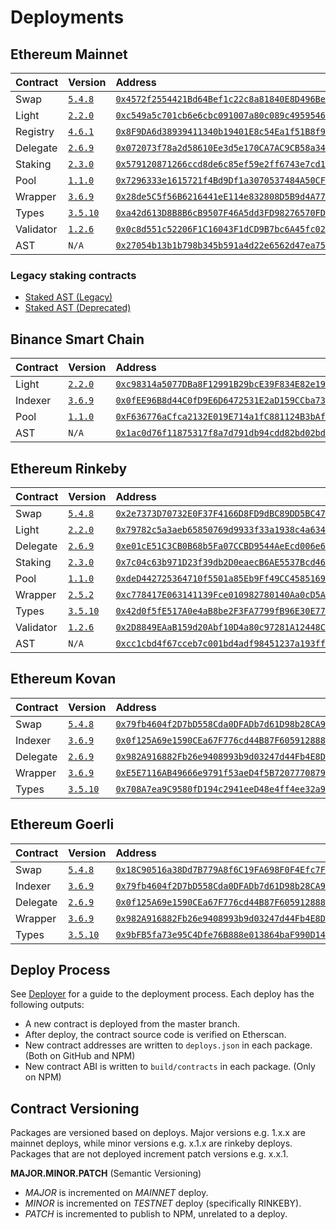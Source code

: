 # Deployments

## Ethereum Mainnet

| Contract | Version | Address | Commit |
| :--- | :--- | :--- | :--- |
| Swap | [`5.4.8`](https://www.npmjs.com/package/@airswap/swap/v/5.4.8) | [`0x4572f2554421Bd64Bef1c22c8a81840E8D496BeA`](https://etherscan.io/address/0x4572f2554421Bd64Bef1c22c8a81840E8D496BeA) | [`953956f`](https://github.com/airswap/airswap-protocols/tree/953956f308c65ec53d1f1b20d35f47fe04b936af) |
| Light | [`2.2.0`](https://www.npmjs.com/package/@airswap/light/v/2.2.0) | [`0xc549a5c701cb6e6cbc091007a80c089c49595468`](https://etherscan.io/address/0xc549a5c701cb6e6cbc091007a80c089c49595468) | [`e27cbda`](https://github.com/airswap/airswap-protocols/tree/e27cbda7df6d6e93bd63f5aa78755386092ec569) |
| Registry | [`4.6.1`](https://www.npmjs.com/package/@airswap/registry/v/4.6.1) | [`0x8F9DA6d38939411340b19401E8c54Ea1f51B8f95`](https://etherscan.io/address/0x8F9DA6d38939411340b19401E8c54Ea1f51B8f95) | [`2f7e751`](https://github.com/airswap/airswap-protocols/tree/2f7e751427e18b94a03c80e599282ef179964ae6) |
| Delegate | [`2.6.9`](https://www.npmjs.com/package/@airswap/delegate/v/2.6.9) | [`0x072073f78a2d58610Ee3d5e170CA7AC9CB58a345`](https://etherscan.io/address/0x072073f78a2d58610Ee3d5e170CA7AC9CB58a345) | [`953956f`](https://github.com/airswap/airswap-protocols/tree/953956f308c65ec53d1f1b20d35f47fe04b936af) |
| Staking | [`2.3.0`](https://www.npmjs.com/package/@airswap/staking/v/2.3.0) | [`0x579120871266ccd8de6c85ef59e2ff6743e7cd15`](https://etherscan.io/address/0x579120871266ccd8de6c85ef59e2ff6743e7cd15) | [`6349b6f`](https://github.com/airswap/airswap-protocols/tree/6349b6f0d9aad4e04202a4981697a4f87bb12b3a) |
| Pool | [`1.1.0`](https://www.npmjs.com/package/@airswap/pool/v/1.1.0) | [`0x7296333e1615721f4Bd9Df1a3070537484A50CF8`](https://etherscan.io/address/0x7296333e1615721f4Bd9Df1a3070537484A50CF8) | [`ed7af5e`](https://github.com/airswap/airswap-protocols/tree/ed7af5e048bc754e920ffbc6e4a0735a75d07386) |
| Wrapper | [`3.6.9`](https://www.npmjs.com/package/@airswap/wrapper/v/3.6.9) | [`0x28de5C5f56B6216441eE114e832808D5B9d4A775`](https://etherscan.io/address/0x28de5C5f56B6216441eE114e832808D5B9d4A775) | [`953956f`](https://github.com/airswap/airswap-protocols/tree/953956f308c65ec53d1f1b20d35f47fe04b936af) |
| Types | [`3.5.10`](https://www.npmjs.com/package/@airswap/types/v/3.5.10) | [`0xa42d613D8B8B6cB9507F46A5dd3FD98276570FD7`](https://etherscan.io/address/0xa42d613D8B8B6cB9507F46A5dd3FD98276570FD7) | [`953956f`](https://github.com/airswap/airswap-protocols/tree/953956f308c65ec53d1f1b20d35f47fe04b936af) |
| Validator | [`1.2.6`](https://www.npmjs.com/package/@airswap/validator/v/1.2.6) | [`0x0c8d551c52206F1C16043F1dCD9B7bc6A45fc02C`](https://etherscan.io/address/0x7296333e1615721f4Bd9Df1a3070537484A50CF8) | [`8dcb14d`](https://github.com/airswap/airswap-protocols/tree/8dcb14d4f96e08b0f247060cdb598567a72024e0) |
| AST | `N/A` | [`0x27054b13b1b798b345b591a4d22e6562d47ea75a`](https://etherscan.io/address/0x27054b13b1b798b345b591a4d22e6562d47ea75a) | [`517a927`](https://github.com/airswap/contracts-v1/tree/517a9275a3f4d5f4d039c6db078d15d67d0f63fa) |

### Legacy staking contracts

* [Staked AST \(Legacy\)](https://etherscan.io/address/0xa4C5107184a88D4B324Dd10D98a11dd8037823Fe)
* [Staked AST \(Deprecated\)](https://etherscan.io/address/0x704c5818b574358dfb5225563852639151a943ec)

## Binance Smart Chain

| Contract | Version | Address | Commit |
| :--- | :--- | :--- | :--- |
| Light | [`2.2.0`](https://www.npmjs.com/package/@airswap/light/v/2.2.0) | [`0xc98314a5077DBa8F12991B29bcE39F834E82e197`](https://bscscan.com/address/0xc98314a5077DBa8F12991B29bcE39F834E82e197) | [`e27cbda`](https://github.com/airswap/airswap-protocols/tree/e27cbda7df6d6e93bd63f5aa78755386092ec569) |
| Indexer | [`3.6.9`](https://www.npmjs.com/package/@airswap/indexer/v/3.6.9) | [`0x0fEE96B8d44C0fD9E6D6472531E2aD159CCba73d`](https://bscscan.com/address/0x0fEE96B8d44C0fD9E6D6472531E2aD159CCba73d) | [`48da430`](https://github.com/airswap/airswap-protocols/tree/48da430ca23876b9d01743d59b548f7fb59660ab) |
| Pool | [`1.1.0`](https://www.npmjs.com/package/@airswap/pool/v/1.1.0) | [`0xF636776aCfca2132E019E714a1fC881124B3bAfC`](https://bscscan.com/address/0xF636776aCfca2132E019E714a1fC881124B3bAfC) | [`ed7af5e`](https://github.com/airswap/airswap-protocols/tree/ed7af5e048bc754e920ffbc6e4a0735a75d07386) |
| AST | `N/A` | [`0x1ac0d76f11875317f8a7d791db94cdd82bd02bd1`](https://bscscan.com/token/0x1ac0d76f11875317f8a7d791db94cdd82bd02bd1) | `N/A` |

## Ethereum Rinkeby

| Contract | Version | Address | Commit |
| :--- | :--- | :--- | :--- |
| Swap | [`5.4.8`](https://www.npmjs.com/package/@airswap/swap/v/5.4.8) | [`0x2e7373D70732E0F37F4166D8FD9dBC89DD5BC476`](https://rinkeby.etherscan.io/address/0x2e7373D70732E0F37F4166D8FD9dBC89DD5BC476) | [`953956f`](https://github.com/airswap/airswap-protocols/tree/953956f308c65ec53d1f1b20d35f47fe04b936af) |
| Light | [`2.2.0`](https://www.npmjs.com/package/@airswap/light/v/2.2.0) | [`0x79782c5a3aeb65850769d9933f33a1938c4a6349`](https://rinkeby.etherscan.io/address/0x79782c5a3aeb65850769d9933f33a1938c4a6349) | [`e27cbda`](https://github.com/airswap/airswap-protocols/tree/e27cbda7df6d6e93bd63f5aa78755386092ec569) |
| Delegate | [`2.6.9`](https://www.npmjs.com/package/@airswap/delegate/v/2.6.9) | [`0xe01cE51C3CB0B68b5Fa07CCBD9544AeEcd006e6E`](https://rinkeby.etherscan.io/address/0xe01cE51C3CB0B68b5Fa07CCBD9544AeEcd006e6E) | [`953956f`](https://github.com/airswap/airswap-protocols/tree/953956f308c65ec53d1f1b20d35f47fe04b936af) |
| Staking | [`2.3.0`](https://www.npmjs.com/package/@airswap/staking/v/2.3.0) | [`0x7c04c63b971D23f39db2D0eaecB6AE5537Bcd467`](https://rinkeby.etherscan.io/address/0x7c04c63b971D23f39db2D0eaecB6AE5537Bcd467) | [`6349b6f`](https://github.com/airswap/airswap-protocols/tree/6349b6f0d9aad4e04202a4981697a4f87bb12b3a) |
| Pool | [`1.1.0`](https://www.npmjs.com/package/@airswap/pool/v/1.1.0) | [`0xdeD442725364710f5501a85Eb9Ff49CC45851693`](https://rinkeby.etherscan.io/address/0xdeD442725364710f5501a85Eb9Ff49CC45851693) | [`eef21f7`](https://github.com/airswap/airswap-protocols/tree/eef21f7b713983a471de0a3dae811cbb885941bb) |
| Wrapper | [`2.5.2`](https://www.npmjs.com/package/@airswap/wrapper/v/2.5.2) | [`0xc778417E063141139Fce010982780140Aa0cD5Ab`](https://rinkeby.etherscan.io/address/0xc778417E063141139Fce010982780140Aa0cD5Ab) | [`953956f`](https://github.com/airswap/airswap-protocols/tree/953956f308c65ec53d1f1b20d35f47fe04b936af) |
| Types | [`3.5.10`](https://www.npmjs.com/package/@airswap/types/v/3.5.10) | [`0x42d0f5fE517A0e4aB8be2F3FA7799fB96E30E777`](https://rinkeby.etherscan.io/address/0x42d0f5fE517A0e4aB8be2F3FA7799fB96E30E777) | [`953956f`](https://github.com/airswap/airswap-protocols/tree/953956f308c65ec53d1f1b20d35f47fe04b936af) |
| Validator | [`1.2.6`](https://www.npmjs.com/package/@airswap/validator/v/1.2.6) | [`0x2D8849EAaB159d20Abf10D4a80c97281A12448CC`](https://rinkeby.etherscan.io/address/0x2D8849EAaB159d20Abf10D4a80c97281A12448CC) | [`8dcb14d`](https://github.com/airswap/airswap-protocols/tree/8dcb14d4f96e08b0f247060cdb598567a72024e0) |
| AST | `N/A` | [`0xcc1cbd4f67cceb7c001bd4adf98451237a193ff8`](https://rinkeby.etherscan.io/address/0xcc1cbd4f67cceb7c001bd4adf98451237a193ff8) | [`517a927`](https://github.com/airswap/contracts-v1/tree/517a9275a3f4d5f4d039c6db078d15d67d0f63fa) |

## Ethereum Kovan

| Contract | Version | Address | Commit |
| :--- | :--- | :--- | :--- |
| Swap | [`5.4.8`](https://www.npmjs.com/package/@airswap/swap/v/5.4.8) | [`0x79fb4604f2D7bD558Cda0DFADb7d61D98b28CA9f`](https://kovan.etherscan.io/address/0x79fb4604f2D7bD558Cda0DFADb7d61D98b28CA9f) | [`953956f`](https://github.com/airswap/airswap-protocols/tree/953956f308c65ec53d1f1b20d35f47fe04b936af) |
| Indexer | [`3.6.9`](https://www.npmjs.com/package/@airswap/indexer/v/3.6.9) | [`0x0f125A69e1590CEa67F776cd44B87F6059128887`](https://kovan.etherscan.io/address/0x0f125A69e1590CEa67F776cd44B87F6059128887) | [`48da430`](https://github.com/airswap/airswap-protocols/tree/48da430ca23876b9d01743d59b548f7fb59660ab) |
| Delegate | [`2.6.9`](https://www.npmjs.com/package/@airswap/delegate/v/2.6.9) | [`0x982A916882Fb26e9408993b9d03247d44Fb4E8D4`](https://kovan.etherscan.io/address/0x982A916882Fb26e9408993b9d03247d44Fb4E8D4) | [`953956f`](https://github.com/airswap/airswap-protocols/tree/953956f308c65ec53d1f1b20d35f47fe04b936af) |
| Wrapper | [`3.6.9`](https://www.npmjs.com/package/@airswap/wrapper/v/3.6.9) | [`0xE5E7116AB49666e9791f53aeD4f5B7207770879D`](https://kovan.etherscan.io/address/0xE5E7116AB49666e9791f53aeD4f5B7207770879D) | [`953956f`](https://github.com/airswap/airswap-protocols/tree/953956f308c65ec53d1f1b20d35f47fe04b936af) |
| Types | [`3.5.10`](https://www.npmjs.com/package/@airswap/types/v/3.5.10) | [`0x708A7ea9C9580fD194c2941eeD48e4ff4ee32a9D`](https://kovan.etherscan.io/address/0x708A7ea9C9580fD194c2941eeD48e4ff4ee32a9D) | [`953956f`](https://github.com/airswap/airswap-protocols/tree/953956f308c65ec53d1f1b20d35f47fe04b936af) |

## Ethereum Goerli

| Contract | Version | Address | Commit |
| :--- | :--- | :--- | :--- |
| Swap | [`5.4.8`](https://www.npmjs.com/package/@airswap/swap/v/5.4.8) | [`0x18C90516a38Dd7B779A8f6C19FA698F0F4Efc7FC`](https://goerli.etherscan.io/address/0x18C90516a38Dd7B779A8f6C19FA698F0F4Efc7FC) | [`953956f`](https://github.com/airswap/airswap-protocols/tree/953956f308c65ec53d1f1b20d35f47fe04b936af) |
| Indexer | [`3.6.9`](https://www.npmjs.com/package/@airswap/indexer/v/3.6.9) | [`0x79fb4604f2D7bD558Cda0DFADb7d61D98b28CA9f`](https://goerli.etherscan.io/address/0x79fb4604f2D7bD558Cda0DFADb7d61D98b28CA9f) | [`48da430`](https://github.com/airswap/airswap-protocols/tree/48da430ca23876b9d01743d59b548f7fb59660ab) |
| Delegate | [`2.6.9`](https://www.npmjs.com/package/@airswap/delegate/v/2.6.9) | [`0x0f125A69e1590CEa67F776cd44B87F6059128887`](https://goerli.etherscan.io/address/0x0f125A69e1590CEa67F776cd44B87F6059128887) | [`953956f`](https://github.com/airswap/airswap-protocols/tree/953956f308c65ec53d1f1b20d35f47fe04b936af) |
| Wrapper | [`3.6.9`](https://www.npmjs.com/package/@airswap/wrapper/v/3.6.9) | [`0x982A916882Fb26e9408993b9d03247d44Fb4E8D4`](https://goerli.etherscan.io/address/0x982A916882Fb26e9408993b9d03247d44Fb4E8D4) | [`953956f`](https://github.com/airswap/airswap-protocols/tree/953956f308c65ec53d1f1b20d35f47fe04b936af) |
| Types | [`3.5.10`](https://www.npmjs.com/package/@airswap/types/v/3.5.10) | [`0x9bFB5fa73e95C4Dfe76B888e013864baF990D14D`](https://goerli.etherscan.io/address/0x9bFB5fa73e95C4Dfe76B888e013864baF990D14D) | [`953956f`](https://github.com/airswap/airswap-protocols/tree/953956f308c65ec53d1f1b20d35f47fe04b936af) |

## Deploy Process

See [Deployer](https://github.com/airswap/airswap-protocols/tree/master/tools/deployer) for a guide to the deployment process. Each deploy has the following outputs:

* A new contract is deployed from the master branch.
* After deploy, the contract source code is verified on Etherscan.
* New contract addresses are written to `deploys.json` in each package. \(Both on GitHub and NPM\)
* New contract ABI is written to `build/contracts` in each package. \(Only on NPM\)

## Contract Versioning

Packages are versioned based on deploys. Major versions e.g. 1.x.x are mainnet deploys, while minor versions e.g. x.1.x are rinkeby deploys. Packages that are not deployed increment patch versions e.g. x.x.1.

**MAJOR.MINOR.PATCH** \(Semantic Versioning\)

* _MAJOR_ is incremented on _MAINNET_ deploy.
* _MINOR_ is incremented on _TESTNET_ deploy \(specifically RINKEBY\).
* _PATCH_ is incremented to publish to NPM, unrelated to a deploy.


